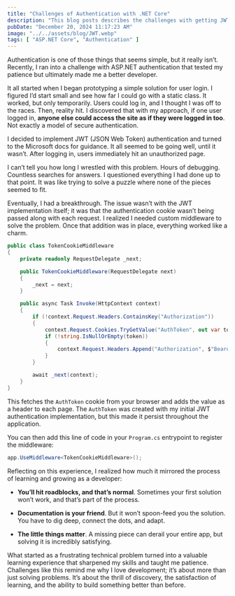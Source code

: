 ```yaml
---
title: "Challenges of Authentication with .NET Core"
description: "This blog posts describes the challenges with getting JWT authentication working with .NET Core and Razor Pages."
pubDate: "December 20, 2024 11:17:23 AM"
image: "../../assets/blog/JWT.webp"
tags: [ "ASP.NET Core", "Authentication" ]
---
```


Authentication is one of those things that seems simple, but it really isn’t. Recently, I ran into a challenge with
ASP.NET
authentication that tested my patience but ultimately made me a better developer.

It all started when I began prototyping a simple solution for user login. I figured I’d start small and see how far I
could go with a static class. It worked, but only temporarily. Users could log in, and I thought I was off to the races.
Then, reality hit. I discovered that with my approach, if one user logged in, **anyone else could access the site as if
they were logged in too**. Not exactly a model of secure authentication.

I decided to implement JWT (JSON Web Token) authentication and turned to the Microsoft docs for guidance. It all seemed
to be going well, until it wasn’t. After logging in, users immediately hit an unauthorized page.

I can’t tell you how long I wrestled with this problem. Hours of debugging. Countless searches for answers. I questioned
everything I had done up to that point. It was like trying to solve a puzzle where none of the pieces seemed to fit.

Eventually, I had a breakthrough. The issue wasn’t with the JWT implementation itself; it was that the authentication
cookie wasn’t being passed along with each request. I realized I needed custom middleware to solve the problem. Once
that addition was in place, everything worked like a charm.

```csharp
public class TokenCookieMiddleware
{
    private readonly RequestDelegate _next;

    public TokenCookieMiddleware(RequestDelegate next)
    {
        _next = next;
    }

    public async Task Invoke(HttpContext context)
    {
        if (!context.Request.Headers.ContainsKey("Authorization"))
        {
            context.Request.Cookies.TryGetValue("AuthToken", out var token);
            if (!string.IsNullOrEmpty(token))
            {
                context.Request.Headers.Append("Authorization", $"Bearer {token}");
            }
        }

        await _next(context);
    }
}
```

This fetches the `AuthToken` cookie from your browser and adds the value as a header to each page. The `AuthToken` was
created with my initial JWT authentication implementation, but this made it persist throughout the application.

You can then add this line of code in your `Program.cs` entrypoint to register the middleware:

```csharp
app.UseMiddleware<TokenCookieMiddleware>();
```

Reflecting on this experience, I realized how much it mirrored the process of learning and growing as a developer:

- **You’ll hit roadblocks, and that’s normal**. Sometimes your first solution won’t work, and that’s part of the
  process.

- **Documentation is your friend**. But it won’t spoon-feed you the solution. You have to dig deep, connect the dots,
  and adapt.

- **The little things matter**. A missing piece can derail your entire app, but solving it is incredibly satisfying.

What started as a frustrating technical problem turned into a valuable learning experience that sharpened my skills and
taught me patience. Challenges like this remind me why I love development; it’s about more than just solving problems.
It’s about the thrill of discovery, the satisfaction of learning, and the ability to build something better than before.
